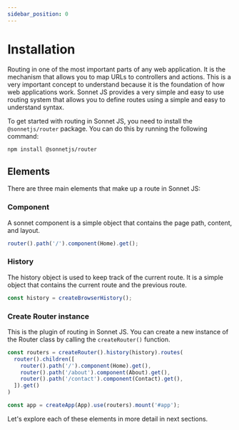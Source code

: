 ```yaml
---
sidebar_position: 0
---
```


# Installation

Routing in one of the most important parts of any web application. It is the mechanism that allows you to map URLs to controllers and actions. This is a very important concept to understand because it is the foundation of how web applications work. Sonnet JS provides a very simple and easy to use routing system that allows you to define routes using a simple and easy to understand syntax.

To get started with routing in Sonnet JS, you need to install the `@sonnetjs/router` package. You can do this by running the following command:

```bash
npm install @sonnetjs/router
```

## Elements

There are three main elements that make up a route in Sonnet JS:

### Component

A sonnet component is a simple object that contains the page path, content, and layout.

```javascript
router().path('/').component(Home).get();
```

### History

The history object is used to keep track of the current route. It is a simple object that contains the current route and the previous route.

```javascript
const history = createBrowserHistory();
```

### Create Router instance

This is the plugin of routing in Sonnet JS. You can create a new instance of the Router class by calling the `createRouter()` function.

```javascript
const routers = createRouter().history(history).routes(
  router().children([
    router().path('/').component(Home).get(),
    router().path('/about').component(About).get(),
    router().path('/contact').component(Contact).get(),
  ]).get()
)

const app = createApp(App).use(routers).mount('#app');
```

Let's explore each of these elements in more detail in next sections.
